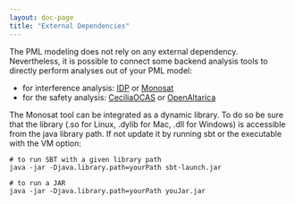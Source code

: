 ```yaml
---
layout: doc-page
title: "External Dependencies"
---
```


The PML modeling does not rely on any external dependency. Nevertheless, it is possible
to connect some backend analysis tools to directly perform analyses out of your PML model:

* for interference analysis: [IDP](https://dtai.cs.kuleuven.be/software/idp/try)
  or [Monosat](https://github.com/sambayless/monosat)
* for the safety analysis: [CeciliaOCAS]() or [OpenAltarica](https://www.openaltarica.fr/docs-downloads/)

The Monosat tool can be integrated as a dynamic library. To do so be sure that the library (.so for Linux,
.dylib for Mac, .dll for Windows) is accessible from the java library path. If not update it by running sbt or the
executable with the VM option:

```shell
# to run SBT with a given library path
java -jar -Djava.library.path=yourPath sbt-launch.jar 

# to run a JAR
java -jar -Djava.library.path=yourPath youJar.jar 
```